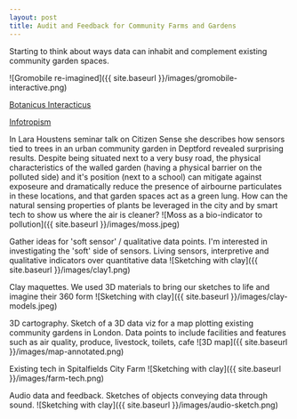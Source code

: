 ```yaml
---
layout: post
title: Audit and Feedback for Community Farms and Gardens
---
```


Starting to think about ways data can inhabit and complement existing community garden spaces.

![Gromobile re-imagined]({{ site.baseurl }}/images/gromobile-interactive.png)

[Botanicus Interacticus](https://www.youtube.com/watch?v=EcRSKEIucjk)

[Infotropism](http://www.cs.cmu.edu/~akhurst/publications/holstius04-infotropism.pdf)

In Lara Houstens seminar talk on Citizen Sense she describes how sensors tied to trees in an urban community garden in Deptford revealed surprising results. Despite being situated next to a very busy road, the physical characteristics of the walled garden (having a physical barrier on the polluted side) and it's position (next to a school) can mitigate against exposeure and dramatically reduce the presence of airbourne particulates in these locations, and that garden spaces act as a green lung.  How can the natural sensing properties of plants be leveraged in the city and by smart tech to show us where the air is cleaner?
![Moss as a bio-indicator to pollution]({{ site.baseurl }}/images/moss.jpeg)

Gather ideas for 'soft sensor' / qualitative data points. I'm interested in investigating the 'soft' side of sensors. Living sensors, interpretive and qualitative indicators over quantitative data
![Sketching with clay]({{ site.baseurl }}/images/clay1.png)


Clay maquettes. We used 3D materials to bring our sketches to life and imagine their 360 form
![Sketching with clay]({{ site.baseurl }}/images/clay-models.jpeg)


3D cartography. Sketch of a 3D data viz for a map plotting existing community gardens in London. Data points to include facilities and features such as air quality, produce, livestock, toilets, cafe
![3D map]({{ site.baseurl }}/images/map-annotated.png)

Existing tech in Spitalfields City Farm
![Sketching with clay]({{ site.baseurl }}/images/farm-tech.png)


Audio data and feedback. Sketches of objects conveying data through sound.
![Sketching with clay]({{ site.baseurl }}/images/audio-sketch.png)







